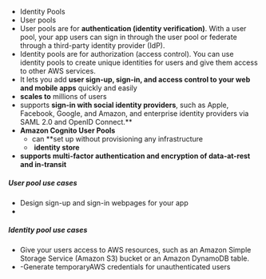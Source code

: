 - Identity Pools
- User pools
- User pools are for **authentication (identity verification)**. With a user pool, your app users can sign in through the user pool or federate through a third-party identity provider (IdP).
- Identity pools are for authorization (access control). You can use identity pools to create unique identities for users and give them access to other AWS services.
- It lets you add **user sign-up, sign-in, and access control to your web and mobile apps** quickly and easily
-  **scales to** millions of users 
- supports **sign-in with social identity providers**, such as Apple, Facebook, Google, and Amazon, and enterprise identity providers via SAML 2.0 and OpenID Connect.**
- **Amazon Cognito User Pools**
	- can **set up without provisioning any infrastructure
	-  **identity store**
- **supports multi-factor authentication and encryption of data-at-rest and in-transit**
##### User pool use cases
-  Design sign-up and sign-in webpages for your app
- 
##### Identity pool use cases
- Give your users access to AWS resources, such as an Amazon Simple Storage Service (Amazon S3) bucket or an Amazon DynamoDB table.
- -Generate temporaryAWS credentials for unauthenticated users

